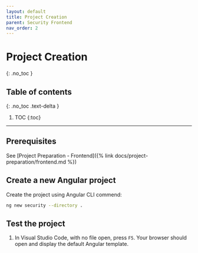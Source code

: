 ```yaml
---
layout: default
title: Project Creation
parent: Security Frontend
nav_order: 2
---
```


# Project Creation
{: .no_toc }

## Table of contents
{: .no_toc .text-delta }

1. TOC
{:toc}

---

## Prerequisites
See [Project Preparation - Frontend]({% link docs/project-preparation/frontend.md %})

## Create a new Angular project
Create the project using Angular CLI commend:
```bash
ng new security --directory .
```

## Test the project
1. In Visual Studio Code, with no file open, press `F5`. Your browser should open and display the default Angular template.